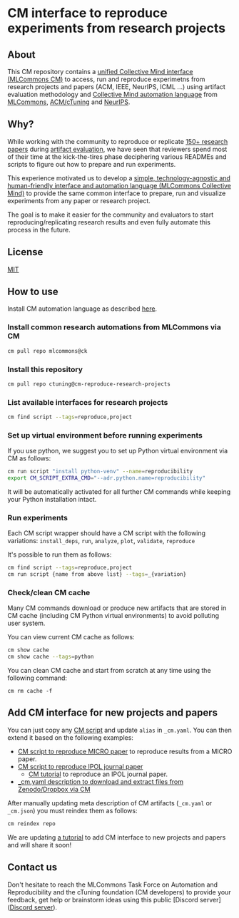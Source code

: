 # CM interface to reproduce experiments from research projects

## About

This CM repository contains a [unified Collective Mind interface (MLCommons CM)](https://github.com/mlcommons/ck) 
to access, run and reproduce experimetns from research projects and papers (ACM, IEEE, NeurIPS, ICML ...)
using artifact evaluation methodology and [Collective Mind automation language](https://doi.org/10.5281/zenodo.8105339)
from [MLCommons](https://doi.org/10.5281/zenodo.8105339), [ACM/cTuning](https://cTuning.org/ae) 
and [NeurIPS](https://jmlr.org/papers/volume22/20-303/20-303.pdf).

## Why?

While working with the community to reproduce or replicate [150+ research papers](https://learning.acm.org/techtalks/reproducibility) 
during [artifact evaluation](https://cTuning.org/ae), we have seen that reviewers spend most of their time
at the kick-the-tires phase deciphering various READMEs and scripts to figure out how to prepare and run 
experiments.

This experience motivated us to develop a 
[simple, technology-agnostic and human-friendly interface and automation language (MLCommons Collective Mind)](https://doi.org/10.5281/zenodo.8105339) 
to provide the same common interface to prepare, run and visualize experiments
from any paper or research project.

The goal is to make it easier for the community and evaluators 
to start reproducing/replicating research results 
and even fully automate this process in the future.

## License

[MIT](LICENSE.md)

## How to use

Install CM automation language as described [here](https://github.com/mlcommons/ck/blob/master/docs/installation.md).

### Install common research automations from MLCommons via CM

```bash
cm pull repo mlcommons@ck
```

### Install this repository

```bash
cm pull repo ctuning@cm-reproduce-research-projects
```

### List available interfaces for research projects

```bash
cm find script --tags=reproduce,project
```

### Set up virtual environment before running experiments

If you use python, we suggest you to set up Python virtual environment via CM as follows:

```bash
cm run script "install python-venv" --name=reproducibility
export CM_SCRIPT_EXTRA_CMD="--adr.python.name=reproducibility"
```

It will be automatically activated for all further CM commands 
while keeping your Python installation intact.

### Run experiments

Each CM script wrapper should have a CM script with the following variations:
`install_deps`, `run`, `analyze`, `plot`, `validate`, `reproduce`

It's possible to run them as follows:
```bash
cm find script --tags=reproduce,project
cm run script {name from above list} --tags=_{variation}
```

### Check/clean CM cache

Many CM commands download or produce new artifacts that are stored in CM cache 
(including CM Python virtual environments) to avoid polluting user system.

You can view current CM cache as follows:
```bash
cm show cache
cm show cache --tags=python
```

You can clean CM cache and start from scratch at any time using the following command:
```
cm rm cache -f
```

## Add CM interface for new projects and papers

You can just copy any [CM script](https://github.com/ctuning/cm-reproduce-research-projects/tree/main/script) 
and update `alias` in `_cm.yaml`. You can then extend it based on the following examples:

* [CM script to reproduce MICRO paper](../../cm-mlops/script/reproduce-micro-paper-2023-victima) to reproduce results from a MICRO paper.
* [CM script to reproduce IPOL journal paper](https://github.com/mlcommons/ck/tree/master/cm-mlops/script/reproduce-ipol-paper-2022-439)
  * [CM tutorial](https://github.com/mlcommons/ck/blob/master/docs/tutorials/reproduce-research-paper-ipol.md) to reproduce an IPOL journal paper.
* [_cm.yaml description to download and extract files from Zenodo/Dropbox via CM](https://github.com/mlcommons/ck/tree/master/cm-mlops/script/test-download-and-extract-artifacts)

After manually updating meta description of CM artifacts (`_cm.yaml` or `_cm.json`)
you must reindex them as follows:
```bash
cm reindex repo
```

We are updating [a tutorial](https://github.com/mlcommons/ck/blob/master/docs/tutorials/common-interface-to-reproduce-research-projects.md) 
to add CM interface to new projects and papers and will share it soon!

## Contact us

Don't hesitate to reach the MLCommons Task Force on Automation and Reproducibility and the cTuning foundation (CM developers)
to provide your feedback, get help or brainstorm ideas using this public [Discord server]([Discord server](https://discord.gg/JjWNWXKxwT)).
